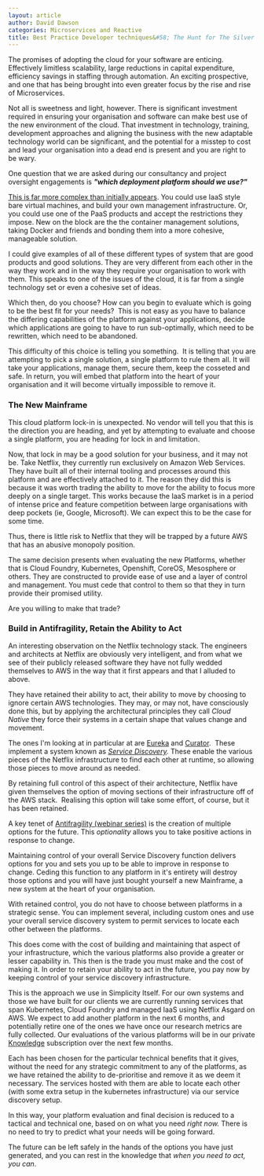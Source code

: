 ```yaml
---
layout: article
author: David Dawson
categories: Microservices and Reactive
title: Best Practice Developer techniques&#58; The Hunt for The Silver Bullet
---
```

The promises of adopting the cloud for your software are enticing. Effectively limitless scalability, large reductions in capital expenditure, efficiency savings in staffing through automation. An exciting prospective, and one that has being brought into even greater focus by the rise and rise of Microservices.

Not all is sweetness and light, however. There is significant investment required in ensuring your organisation and software can make best use of the new environment of the cloud. That investment in technology, training, development approaches and aligning the business with the new adaptable technology world can be significant, and the potential for a misstep to cost and lead your organisation into a dead end is present and you are right to be wary.

One question that we are asked during our consultancy and project oversight engagements is <em><strong>"which deployment platform should we use?"</strong></em>

<a title="Microservice Deployment Overview" href="/learning/getting-started-microservices/microservice-deployment-overview/">This is far more complex than initially appears</a>. You could use IaaS style bare virtual machines, and build your own management infrastructure. Or, you could use one of the PaaS products and accept the restrictions they impose. New on the block are the the container management solutions, taking Docker and friends and bonding them into a more cohesive, manageable solution.

I could give examples of all of these different types of system that are good products and good solutions. They are very different from each other in the way they work and in the way they require your organisation to work with them. This speaks to one of the issues of the cloud, it is far from a single technology set or even a cohesive set of ideas.

Which then, do you choose? How can you begin to evaluate which is going to be the best fit for your needs?  This is not easy as you have to balance the differing capabilities of the platform against your applications, decide which applications are going to have to run sub-optimally, which need to be rewritten, which need to be abandoned.

This difficulty of this choice is telling you something.  It is telling that you are attempting to pick a single solution, a single platform to rule them all. It will take your applications, manage them, secure them, keep the cosseted and safe. In return, you will embed that platform into the heart of your organisation and it will become virtually impossible to remove it.
<h3>The New Mainframe</h3>
This cloud platform lock-in is unexpected. No vendor will tell you that this is the direction you are heading, and yet by attempting to evaluate and choose a single platform, you are heading for lock in and limitation.

Now, that lock in may be a good solution for your business, and it may not be. Take Netflix, they currently run exclusively on Amazon Web Services. They have built all of their internal tooling and processes around this platform and are effectively attached to it. The reason they did this is because it was worth trading the ability to move for the ability to focus more deeply on a single target. This works because the IaaS market is in a period of intense price and feature competition between large organisations with deep pockets (ie, Google, Microsoft). We can expect this to be the case for some time.

Thus, there is little risk to Netflix that they will be trapped by a future AWS that has an abusive monopoly position.

The same decision presents when evaluating the new Platforms, whether that is Cloud Foundry, Kubernetes, Openshift, CoreOS, Mesosphere or others. They are constructed to provide ease of use and a layer of control and management. You must cede that control to them so that they in turn provide their promised utility.

Are you willing to make that trade?
<h3>Build in Antifragility, Retain the Ability to Act</h3>
An interesting observation on the Netflix technology stack. The engineers and architects at Netflix are obviously very intelligent, and from what we see of their publicly released software they have not fully wedded themselves to AWS in the way that it first appears and that I alluded to above.

They have retained their ability to act, their ability to move by choosing to ignore certain AWS technologies. They may, or may not, have consciously done this, but by applying the architectural principles they call <em>Cloud Native</em> they force their systems in a certain shape that values change and movement.

The ones I'm looking at in particular at are <a title="Service Discovery Overview" href="/learning/getting-started-microservices/service-discovery-overview/#eureka" target="_blank">Eureka</a> and <a href="/learning/getting-started-microservices/service-discovery-overview/#zookeeper" target="_blank">Curator</a>.  These implement a system known as <em><a title="Service Discovery Overview" href="/learning/getting-started-microservices/service-discovery-overview/" target="_blank">Service Discovery</a>. </em>These enable the various pieces of the Netflix infrastructure to find each other at runtime, so allowing those pieces to move around as needed.

By retaining full control of this aspect of their architecture, Netflix have given themselves the option of moving sections of their infrastructure off of the AWS stack.  Realising this option will take some effort, of course, but it has been retained.

A key tenet of <a title="Antifragility Webinars: Practice Beyond the Rhetoric!" href="/antifragile/webinars/" target="_blank">Antifragility (webinar series)</a> is the creation of multiple options for the future. This <em>optionality</em> allows you to take positive actions in response to change.

Maintaining control of your overall Service Discovery function delivers options for you and sets you up to be able to improve in response to change. Ceding this function to any platform in it's entirety will destroy those options and you will have just bought yourself a new Mainframe, a new system at the heart of your organisation.

With retained control, you do not have to choose between platforms in a strategic sense. You can implement several, including custom ones and use your overall service discovery system to permit services to locate each other between the platforms.

This does come with the cost of building and maintaining that aspect of your infrastructure, which the various platforms also provide a greater or lesser capability in. This then is the trade you must make and the cost of making it. In order to retain your ability to act in the future, you pay now by keeping control of your service discovery infrastructure.

This is the approach we use in Simplicity Itself. For our own systems and those we have built for our clients we are currently running services that span Kubernetes, Cloud Foundry and managed IaaS using Netflix Asgard on AWS. We expect to add another platform in the next 6 months, and potentially retire one of the ones we have once our research metrics are fully collected. Our evaluations of the various platforms will be in our private <a title="Expert Learning: The Knowledge" href="/learning/the-knowledge/" target="_blank">Knowledge</a> subscription over the next few months.

Each has been chosen for the particular technical benefits that it gives, without the need for any strategic commitment to any of the platforms, as we have retained the ability to de-prioritise and remove it as we deem it necessary. The services hosted with them are able to locate each other (with some extra setup in the kubernetes infrastructure) via our service discovery setup.

In this way, your platform evaluation and final decision is reduced to a tactical and technical one, based on on what you need <em>right now. </em>There is no need to try to predict what your needs will be going forward.

The future can be left safely in the hands of the options you have just generated, and you can rest in the knowledge that <em>when you need to act, you can</em>.